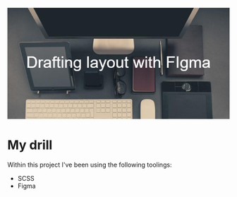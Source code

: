 ![](./img/Drafting_layout_with_FIgma.png)
# My drill
Within this project I've been using the following toolings:
* SCSS
* Figma